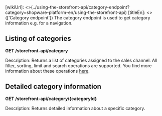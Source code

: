 [wikiUrl]: <>(../using-the-storefront-api/category-endpoint?category=shopware-platform-en/using-the-storefront-api)
[titleEn]: <>(['Category endpoint'])
The category endpoint is used to get category information e.g. for a
navigation.

## Listing of categories

**GET /storefront-api/category**

Description: Returns a list of categories assigned to the sales channel.
All filter, sorting, limit and search operations are supported. You find
more information about these operations
[here](../30-api/50-filter-search-limit.md).

## Detailed category information

**GET /storefront-api/category/{categoryId}**

Description: Returns detailed information about a specific category.
